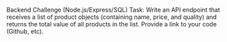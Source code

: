 Backend Challenge (Node.js/Express/SQL)
Task: Write an API endpoint that receives a list of product objects (containing name, price, and quality) and returns the total value of all products in the list. 
Provide a link to your code (Github, etc). 
